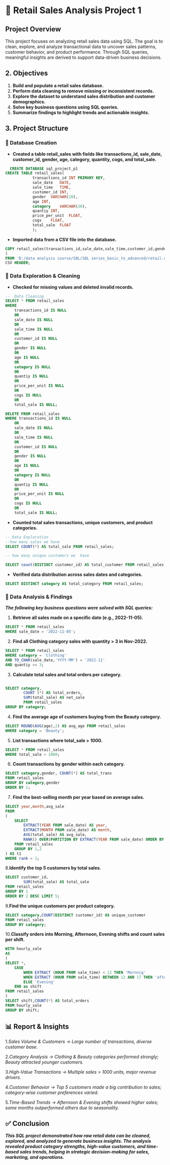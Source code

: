 # 🛒 Retail Sales Analysis Project 1 

## Project Overview 

This project focuses on analyzing retail sales data using SQL. The goal is to clean, explore, and analyze transactional data to uncover sales patterns, customer behavior, and product performance. Through SQL queries, meaningful insights are derived to support data-driven business decisions.

## 2. Objectives

1. **Build and populate a retail sales database.**
2. **Perform data cleaning to remove missing or inconsistent records.**
3. **Explore the dataset to understand sales distribution and customer demographics.**
4. **Solve key business questions using SQL queries.**
5. **Summarize findings to highlight trends and actionable insights.**

## 3. Project Structure
### 🔹 Database Creation

- **Created a table retail_sales with fields like transactions_id, sale_date, customer_id, gender, age, category, quantity, cogs, and total_sale.**
``` sql
  CREATE DATABASE sql_project_p1
CREATE TABLE retail_sales(
			transactions_id	INT PRIMARY KEY,
			sale_date	DATE,
			sale_time	TIME,
			customer_id	INT,
			gender	VARCHAR(10),
			age	INT,
			category	VARCHAR(20),
			quantiy	INT,
			price_per_unit	FLOAT,
			cogs	FLOAT,
			total_sale	FLOAT
			);
   ```
- **Imported data from a CSV file into the database.**
``` sql
COPY retail_sales(transactions_id,sale_date,sale_time,customer_id,gender,age,category,quantiy,price_per_unit,cogs,total_sale
)
FROM 'D:/data analysis course/SQL/SQL series_basic_to_advanced/retail.csv'
CSV HEADER;
```

### 🔹 Data Exploration & Cleaning

- **Checked for missing values and deleted invalid records.**
```sql
--  Data Cleaning
SELECT * FROM retail_sales
WHERE 
	transactions_id IS NULL
	OR
	sale_date IS NULL
	OR
	sale_time IS NULL
	OR
	customer_id IS NULL
	OR
	gender IS NULL
	OR
	age IS NULL
	OR
	category IS NULL
	OR
	quantiy IS NULL
	OR 
	price_per_unit IS NULL
	OR
	cogs IS NULL
	OR
	total_sale IS NULL;
```
```sql
DELETE FROM retail_sales
WHERE transactions_id IS NULL
	OR
	sale_date IS NULL
	OR
	sale_time IS NULL
	OR
	customer_id IS NULL
	OR
	gender IS NULL
	OR
	age IS NULL
	OR
	category IS NULL
	OR
	quantiy IS NULL
	OR 
	price_per_unit IS NULL
	OR
	cogs IS NULL
	OR
	total_sale IS NULL;
```
- **Counted total sales transactions, unique customers, and product categories.**
```sql
-- Data Exploration
--how many sales we have
SELECT COUNT(*) AS total_sale FROM retail_sales;

-- how many unique customers we  have

SELECT count(DISTINCT customer_id) AS total_customer FROM retail_sales;


```
- **Verified data distribution across sales dates and categories.**
``` sql
SELECT DISTINCT category AS total_category FROM retail_sales;
```


### 🔹 Data Analysis & Findings
***The following key business questions were solved with SQL queries:***

1. **Retrieve all sales made on a specific date (e.g., 2022-11-05).**
```sql
SELECT * FROM retail_sales
WHERE sale_date = '2022-11-05';
```

2. **Find all Clothing category sales with quantity > 3 in Nov-2022.**
```sql
SELECT * FROM retail_sales
WHERE category = 'Clothing'
AND TO_CHAR(sale_date,'YYYY-MM') = '2022-11'
AND quantiy >= 3;
```

3. **Calculate total sales and total orders per category.**
```sql

SELECT category,
		COUNT (*) AS total_orders,
		SUM(total_sale) AS net_sale 
		FROM retail_sales
GROUP BY category;
```
4. **Find the average age of customers buying from the Beauty category.**
```sql
SELECT ROUND(AVG(age),2) AS avg_age FROM retail_sales
WHERE category = 'Beauty';
```

5. **List transactions where total_sale > 1000.**
``` sql
SELECT * FROM retail_sales
WHERE total_sale > 1000;
```

6. **Count transactions by gender within each category.**
```sql
SELECT category,gender, COUNT(*) AS total_trans
FROM retail_sales
GROUP BY category,gender
ORDER BY 1;
```
7. **Find the best-selling month per year based on average sales.**
```sql
SELECT year,month,avg_sale
FROM
(
	SELECT 
		EXTRACT(YEAR FROM sale_date) AS year,
		EXTRACT(MONTH FROM sale_date) AS month,
		AVG(total_sale) AS avg_sale,
		RANK() OVER(PARTITION BY EXTRACT(YEAR FROM sale_date) ORDER BY AVG(total_sale) DESC)
	FROM retail_sales
	GROUP BY 1,2
) AS t1
WHERE rank = 1;
```
8.**Identify the top 5 customers by total sales.**
```sql
SELECT customer_id,
		SUM(total_sale) AS total_sale
FROM retail_sales
GROUP BY 1
ORDER BY 2 DESC LIMIT 5;
```
9.**Find the unique customers per product category.**
```sql
SELECT category,COUNT(DISTINCT customer_id) AS unique_customer
FROM retail_sales
GROUP BY category;
```
10.**Classify orders into Morning, Afternoon, Evening shifts and count sales per shift.**
```sql
WITH hourly_sale
AS
(
SELECT *,
	CASE 
		WHEN EXTRACT (HOUR FROM sale_time) < 12 THEN 'Mornnig'
		WHEN EXTRACT (HOUR FROM sale_time) BETWEEN 12 AND 17 THEN 'afternoon'
		ELSE 'Evening'
	END as shift
FROM retail_sales
) 
SELECT shift,COUNT(*) AS total_orders
FROM hourly_sale
GROUP BY shift;
```


## 📊 Report & Insights

1.*Sales Volume & Customers → Large number of transactions, diverse customer base.*

2.*Category Analysis → Clothing & Beauty categories performed strongly; Beauty attracted younger customers.*

3.*High-Value Transactions → Multiple sales > 1000 units, major revenue drivers.*

4.*Customer Behavior → Top 5 customers made a big contribution to sales; category-wise customer preferences varied.*

5.*Time-Based Trends → Afternoon & Evening shifts showed higher sales; some months outperformed others due to seasonality.*

## ✅ Conclusion

***This SQL project demonstrated how raw retail data can be cleaned, explored, and analyzed to generate business insights. The analysis revealed product category strengths, high-value customers, and time-based sales trends, helping in strategic decision-making for sales, marketing, and operations.***
